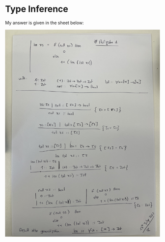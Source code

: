 # Type Inference

My answer is given in the sheet below:

![sheet 1](./img/sheet_1_exo_13_type.jpg)
